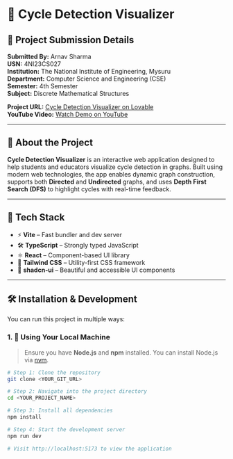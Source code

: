 # 🧠 Cycle Detection Visualizer

## 📘 Project Submission Details

**Submitted By:** Arnav Sharma  
**USN:** 4NI23CS027  
**Institution:** The National Institute of Engineering, Mysuru  
**Department:** Computer Science and Engineering (CSE)  
**Semester:** 4th Semester  
**Subject:** Discrete Mathematical Structures  

**Project URL:** [Cycle Detection Visualizer on Lovable](https://lovable.dev/projects/d325c68e-a9d2-4573-9859-4fbd28c7f0a5)  
**YouTube Video:** [Watch Demo on YouTube](https://youtu.be/sample-link-here)

---

## 🧩 About the Project

**Cycle Detection Visualizer** is an interactive web application designed to help students and educators visualize cycle detection in graphs. Built using modern web technologies, the app enables dynamic graph construction, supports both **Directed** and **Undirected** graphs, and uses **Depth First Search (DFS)** to highlight cycles with real-time feedback.

---

## 🚀 Tech Stack

- ⚡ **Vite** – Fast bundler and dev server
- 🛠️ **TypeScript** – Strongly typed JavaScript
- ⚛️ **React** – Component-based UI library
- 🎨 **Tailwind CSS** – Utility-first CSS framework
- 🧩 **shadcn-ui** – Beautiful and accessible UI components

---

## 🛠️ Installation & Development

You can run this project in multiple ways:

### 1. 🔧 Using Your Local Machine

> Ensure you have **Node.js** and **npm** installed. You can install Node.js via [nvm](https://github.com/nvm-sh/nvm#installing-and-updating).

```sh
# Step 1: Clone the repository
git clone <YOUR_GIT_URL>

# Step 2: Navigate into the project directory
cd <YOUR_PROJECT_NAME>

# Step 3: Install all dependencies
npm install

# Step 4: Start the development server
npm run dev

# Visit http://localhost:5173 to view the application
```
